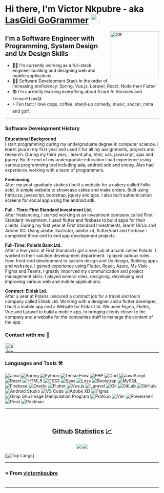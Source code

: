 # Hi there, I'm Victor Nkpubre - aka [LasGidi GoGrammer][website] <img width="30px" src="https://media.tenor.com/images/3b388fe03da271d2674faf85eb7c3fcd/tenor.gif" />

<img align="right" alt="GIF" height="160px" src="https://media.giphy.com/media/du3J3cXyzhj75IOgvA/giphy.gif" />

## I'm a Software Engineer with Programming, System Design and Ux Design Skills   

- 👨‍💻 I’m currently working as a full-stack engineer building and designing web and mobile applications.
- 💪🏼 Software Development Stack in the order of increasing proficiency:  Spring, Vue.js, Laravel, React, Node then Flutter 
- 📚 I’m currently learning everything about Azure Ai Services and TensorFLow😅
- ⚡ Fun fact: I love dogs, coffee, stand-up comedy, music, soccer, mma and golf.

---
### Software Development History
**Educational Background** <br />
I start programming during my undergraduate degree in computer science. I learnt java in my first year and used it for all my assignments, projects and research. During my third year, i learnt php, html, css, javascript, ajax and jquery. By the end of my undergradute education i had experience using various programming tool including ada, android sdk and encog. Also had experience working with a team of programmers.

**Freelancing** <br />
After my post-graduate studies i built a website for a cakery called Follic acid. A simple website to showcase cakes and make orders. Built using html,css, javascript, bootstrap, jquery and ajax. I also built authentication screens for social app using the android sdk.

**Full - Time: First Standard Investment Ltd.** <br />
After freelancing, i started working at an investment company called First Standard investment. I used flutter and firebase to build apps for their clients. During my first year at First Standard Investments, learnt Ui/Ux and Adobe XD. Using adobe illustrator, adobe xd, flutter/dart and firebase i completed three end to end app development projects. 

**Full-Time: Polaris Bank Ltd.** <br />
After a few years at First Standard i got a new job at a bank called Polaris. I worked in their solution development department. I played various roles from front-end development to system design and Ux design, Building apps and websites. I gained experience using Flutter, React, Azure, Ms Visio , Figma and Teams. I greatly imporved my communication and project management skills. I played several roles, designing, developing and improving various web and mobile applications.

**Contract: Elidak Ltd.** <br />
After a year at Polaris i secured a contract job for a travel and tours company called Elidak Ltd. Working with a designer and a flutter developer, i built a mobile app and a Website for Elidak Ltd. We used Figma, Flutter, Vue and Laravel to build a mobile app, to bringing clients closer to the company and a website for the companies staff to manage the content of the app.


### Contact with me 📝
<a href="https://www.linkedin.com/in/victor-nkpubre-6444b793/"><img align="left" alt="bilgehangecici | LinkedIn" height="30px" src="https://img.shields.io/badge/linkedin-%230077B5.svg?style=for-the-badge&logo=linkedin&logoColor=white"/></a>

<br />

---

### Languages and Tools 🛠 

![Java](http://img.shields.io/badge/-Java-5B4638?style=flat-square&logo=java&logoColor=ffffff)
![Spring](https://img.shields.io/badge/-Spring-FF6C37?style=for-the-badge&logo=spring&logoColor=white)
![Python](http://img.shields.io/badge/-Python-3776AB?style=flat-square&logo=python&logoColor=ffffff)
![TensorFlow](http://img.shields.io/badge/-TensorFlow-3776AB?style=flat-square&logo=tensorflow&logoColor=ffffff)
![PHP](https://img.shields.io/badge/php-%23777BB4.svg?style=for-the-badge&logo=php&logoColor=white)
![Dart](https://img.shields.io/badge/dart-%230175C2.svg?style=for-the-badge&logo=dart&logoColor=white)
![JavaScript](https://img.shields.io/badge/-JavaScript-%23F7DF1C?style=flat-square&logo=javascript&logoColor=000000&labelColor=%23F7DF1C&color=%23FFCE5A)
![React](https://img.shields.io/badge/-React-61DAFB?style=flat-square&logo=react&logoColor=ffffff)
![HTML5](https://img.shields.io/badge/-HTML5-%23E44D27?style=flat-square&logo=html5&logoColor=ffffff)
![CSS3](https://img.shields.io/badge/-CSS3-%231572B6?style=flat-square&logo=css3)
![Sass](https://img.shields.io/badge/-Sass-%23CC6699?style=flat-square&logo=sass&logoColor=ffffff)
![Less](https://img.shields.io/badge/less-2B4C80?style=for-the-badge&logo=less&logoColor=white)
![Bootstrap](https://img.shields.io/badge/-Bootstrap-563D7C?style=flat-square&logo=Bootstrap)
![MySQL](https://img.shields.io/badge/mysql-%2300f.svg?style=for-the-badge&logo=mysql&logoColor=white)
![Firebase](https://img.shields.io/badge/-Firebase-FFCA28?style=flat-square&logo=firebase&logoColor=ffffff)
![Oracle](https://img.shields.io/badge/Oracle-F80000?style=for-the-badge&logo=oracle&logoColor=white)
![Flutter](https://img.shields.io/badge/Flutter-%2302569B.svg?style=for-the-badge&logo=Flutter&logoColor=white)
![Vue.js](https://img.shields.io/badge/vuejs-%2335495e.svg?style=for-the-badge&logo=vuedotjs&logoColor=%234FC08D)
![Laravel](https://img.shields.io/badge/laravel-%23FF2D20.svg?style=for-the-badge&logo=laravel&logoColor=white)
![Git](https://img.shields.io/badge/-Git-%23F05032?style=flat-square&logo=git&logoColor=%23ffffff)
![GitLab](https://img.shields.io/badge/-GitLab-FCA121?style=flat-square&logo=gitlab)
![GitHub](https://img.shields.io/badge/-GitHub-181717?style=flat-square&logo=github)
![Android Studio](https://img.shields.io/badge/Android%20Studio-3DDC84.svg?style=for-the-badge&logo=android-studio&logoColor=white)
![VS Code](http://img.shields.io/badge/-VS%20Code-007ACC?style=flat-square&logo=visual-studio-code&logoColor=ffffff)
![Adobe XD](https://img.shields.io/badge/Adobe%20XD-470137?style=for-the-badge&logo=Adobe%20XD&logoColor=#FF61F6)
![Figma](https://img.shields.io/badge/figma-%23F24E1E.svg?style=for-the-badge&logo=figma&logoColor=white)
![Gimp Gnu Image Manipulation Program](https://img.shields.io/badge/Gimp-657D8B?style=for-the-badge&logo=gimp&logoColor=FFFFFF)
![Proto.io](https://img.shields.io/badge/Proto.io-161637?style=for-the-badge&logo=proto.io&logoColor=00e5ff)
![Vim](https://img.shields.io/badge/VIM-%2311AB00.svg?style=for-the-badge&logo=vim&logoColor=white)
![Powershell](http://img.shields.io/badge/-Powershell-5391FE?style=flat-square&logo=powershell&logoColor=ffffff)
![Prezi](https://img.shields.io/badge/Prezi-%23000000.svg?style=for-the-badge&logo=Prezi&logoColor=white)
![Postman](https://img.shields.io/badge/Postman-FF6C37?style=for-the-badge&logo=postman&logoColor=white)
<br/>

---

<br/>

  <h2 align="center"> Github Statistics 📈 </h2>
  
  <div align="center"> 
     <a href="">
      <img align="center" src="https://github-readme-stats.vercel.app/api?username=victornkpubre&show_icons=true&include_all_commits=true&count_private=true&theme=react&line_height=40" />
    </a>
    <a href="">
      <img align="center" src="https://github-readme-stats.vercel.app/api/top-langs/?username=victornkpubre&theme=react&line_height=40"/>
    </a>
</div

<br/>

[![Top Langs](https://github-readme-stats.vercel.app/api/top-langs/?username=victornkpubre&layout=compact&theme=vision-friendly-dark)]


---

### ⭐️ From [victornkpubre](https://github.com/victornkpubre) ### 

---

[website]: http://bilgehangecici.site/
[instagram]: https://www.instagram.com/bilgehangecici
[linkedin]: https://www.linkedin.com/in/victor-nkpubre-6444b793/

----
